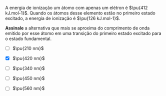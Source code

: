 A energia de ionização um átomo com apenas um elétron é $\pu{412 kJ.mol-1}$. Quando os átomos desse elemento estão no primeiro estado excitado, a energia de ionização é $\pu{126 kJ.mol-1}$.

**Assinale** a alternativa que mais se aproxima do comprimento de onda emitido por esse átomo em uma transição do primeiro estado excitado para o estado fundamental.

- [ ] $\pu{210 nm}$
- [x] $\pu{420 nm}$
- [ ] $\pu{340 nm}$
- [ ] $\pu{450 nm}$
- [ ] $\pu{560 nm}$

